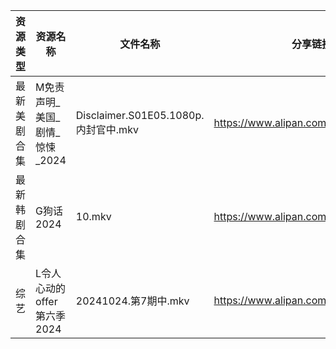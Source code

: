 | 资源类型   | 资源名称                | 文件名称                             | 分享链接                                 | 更新时间                |
| ------ | ------------------- | -------------------------------- | ------------------------------------ | ------------------- |
| 最新美剧合集 | M免责声明_美国_剧情_惊悚_2024 | Disclaimer.S01E05.1080p.内封官中.mkv | https://www.alipan.com/s/PZnzRpSK4Jw | 2024-10-25 12:05:47 |
| 最新韩剧合集 | G狗话2024             | 10.mkv                           | https://www.alipan.com/s/h4QPAffesJn | 2024-10-25 00:05:29 |
| 综艺     | L令人心动的offer第六季2024  | 20241024.第7期中.mkv                | https://www.alipan.com/s/wF4mBRf7vAS | 2024-10-25 00:06:52 |
